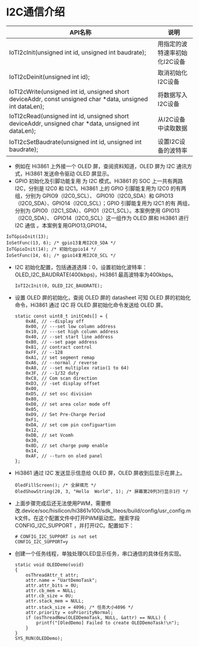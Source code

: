# I2C通信介绍<a name="ZH-CN_TOPIC_0000001130176841"></a>
| API名称                                                      | 说明                          |
| ------------------------------------------------------------ | ----------------------------- |
| IoTI2cInit(unsigned int id, unsigned int baudrate);         | 用指定的波特速率初始化I2C设备 |
| IoTI2cDeinit(unsigned int id);                               | 取消初始化I2C设备             |
| IoTI2cWrite(unsigned int id, unsigned short deviceAddr, const unsigned char *data, unsigned int dataLen); | 将数据写入I2C设备             |
| IoTI2cRead(unsigned int id, unsigned short deviceAddr, unsigned char *data, unsigned int dataLen); | 从I2C设备中读取数据           |
| IoTI2cSetBaudrate(unsigned int id, unsigned int baudrate);   | 设置I2C设备的波特率           |


-    例如在 Hi3861 上外接一个 OLED 屏，查阅资料知道，OLED 屏为 I2C 通讯方式，Hi3861 发送命令驱动 OLED 屏显示。
-    GPIO 初始化及引脚功能复用 为 I2C 模式。Hi3861 的 SOC 上一共有两路 I2C，分别是 I2C0 和 I2C1。Hi3861 上的 GPIO 引脚能复用为 I2C0 的有两组，分别为 GPIO9（I2C0_SCL）、 GPIO10（I2C0_SDA）和 GPIO13（I2C0_SDA）、GPIO14（I2C0_SCL）；GPIO 引脚能复用为 I2C1 的有 两组，分别为 GPIO0（I2C1_SDA）、GPIO1（I2C1_SCL）。本案例使用 GPIO13（I2C0_SDA）、 GPIO14（I2C0_SCL）这一组作为 OLED 屏和 Hi3861 进行 I2C 通信 。本案例复用GPIO13,GPIO14。
```
IoTGpioInit(13); 
IoSetFunc(13, 6); /* gpio13复用I2C0_SDA */
IoTGpioInit(14); /* 初始化gpio14 */
IoSetFunc(14, 6); /* gpio14复用I2C0_SCL */
 ```

-   I2C 初始化配置，包括通道选择：0，设置初始化波特率：OLED_I2C_BAUDRATE(400kbps)，Hi3861 最高波特率为400kbps。
    ```
    IoTI2cInit(0, OLED_I2C_BAUDRATE);
    ```

-   设置 OLED 屏的初始化，查阅 OLED 屏的 datasheet 可知 OLED 屏的初始化命令，Hi3861 通过 I2C 将 OLED 屏初始化命令发送给 OLED 屏。
    ```
    static const uint8_t initCmds[] = {
        0xAE, // --display off
        0x00, // ---set low column address
        0x10, // ---set high column address
        0x40, // --set start line address
        0xB0, // --set page address
        0x81, // contract control
        0xFF, // --128
        0xA1, // set segment remap
        0xA6, // --normal / reverse
        0xA8, // --set multiplex ratio(1 to 64)
        0x3F, // --1/32 duty
        0xC8, // Com scan direction
        0xD3, // -set display offset
        0x00,
        0xD5, // set osc division
        0x80,
        0xD8, // set area color mode off
        0x05,
        0xD9, // Set Pre-Charge Period
        0xF1,
        0xDA, // set com pin configuartion
        0x12,
        0xDB, // set Vcomh
        0x30,
        0x8D, // set charge pump enable
        0x14,
        0xAF, // --turn on oled panel
    };
    ```

-   Hi3861 通过 I2C 发送显示信息给 OLED 屏，OLED 屏收到后显示在屏上。
    ```
    OledFillScreen(); /* 全屏填充 */
    OledShowString(20, 3, "Hello  World", 1); /* 屏幕第20列3行显示1行 */
    ```

-   上面步骤完成后还无法使用PWM，需要修改.device/soc/hisilicon/hi3861v100/sdk_liteos/build/config/usr_config.mk文件。在这个配置文件中打开PWM驱动宏。搜索字段CONFIG_I2C_SUPPORT ，并打开I2C。配置如下：
    ```
    # CONFIG_I2C_SUPPORT is not set
    CONFIG_I2C_SUPPORT=y
    ```

-   创建一个任务线程，单独处理OLED显示任务，串口通信的具体任务实现。
    ```
    static void OLEDDemo(void)
    {
        osThreadAttr_t attr;
        attr.name = "UartDemoTask";
        attr.attr_bits = 0U;
        attr.cb_mem = NULL;
        attr.cb_size = 0U;
        attr.stack_mem = NULL;
        attr.stack_size = 4096; /* 任务大小4096 */
        attr.priority = osPriorityNormal;
        if (osThreadNew(OLEDDemoTask, NULL, &attr) == NULL) {
            printf("[OledDemo] Failed to create OLEDDemoTask!\n");
        }
    }
    SYS_RUN(OLEDDemo);
    ```
